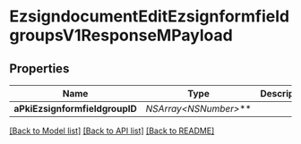 # EzsigndocumentEditEzsignformfieldgroupsV1ResponseMPayload

## Properties
Name | Type | Description | Notes
------------ | ------------- | ------------- | -------------
**aPkiEzsignformfieldgroupID** | **NSArray&lt;NSNumber*&gt;*** |  | 

[[Back to Model list]](../README.md#documentation-for-models) [[Back to API list]](../README.md#documentation-for-api-endpoints) [[Back to README]](../README.md)



